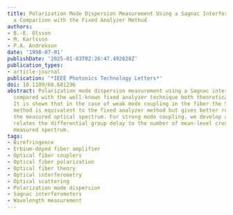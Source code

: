 ```yaml
---
title: Polarization Mode Dispersion Measurement Using a Sagnac Interferometer and
  a Comparison with the Fixed Analyzer Method
authors:
- B.-E. Olsson
- M. Karlsson
- P.A. Andrekson
date: '1998-07-01'
publishDate: '2025-01-03T02:26:47.492628Z'
publication_types:
- article-journal
publication: '*IEEE Photonics Technology Letters*'
doi: 10.1109/68.681296
abstract: Polarization mode dispersion measurement using a Sagnac interferometer is
  compared with the well-known fixed analyzer technique both theoretically and experimentally.
  It is shown that in the case of weak mode coupling in the fiber the Sagnac interferometer
  method is equivalent to the fixed analyzer method but gives better readability of
  the measured optical spectrum. For strong mode coupling, we develop a theory that
  relates the differential group delay to the number of mean-level crossings in the
  measured spectrum.
tags:
- Birefringence
- Erbium-doped fiber amplifier
- Optical fiber couplers
- Optical fiber polarization
- Optical fiber theory
- Optical interferometry
- Optical scattering
- Polarization mode dispersion
- Sagnac interferometers
- Wavelength measurement
---
```

